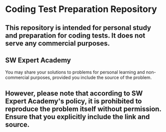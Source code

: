 # Coding Test Preparation Repository
This repository is intended for personal study and preparation for coding tests. It does not serve any commercial purposes.
---
## SW Expert Academy
You may share your solutions to problems for personal learning and non-commercial purposes, provided you include the source of the problem.

However, please note that according to SW Expert Academy's policy, it is prohibited to reproduce the problem itself without permission. Ensure that you explicitly include the link and source.
---
